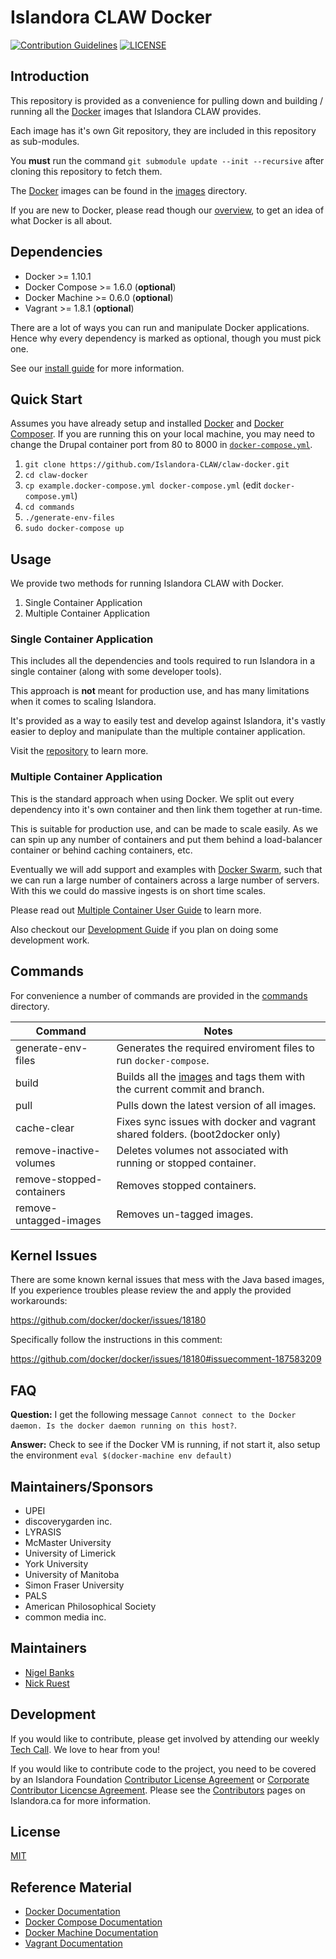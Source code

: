 # Islandora CLAW Docker
[![Contribution Guidelines](http://img.shields.io/badge/CONTRIBUTING-Guidelines-blue.svg)](./CONTRIBUTING.md)
[![LICENSE](https://img.shields.io/badge/license-MIT-blue.svg?style=flat-square)](./LICENSE)

## Introduction

This repository is provided as a convenience for pulling down and building / running all the [Docker] images that Islandora CLAW provides. 

Each image has it's own Git repository, they are included in this repository as sub-modules.

You **must** run the command ```git submodule update --init --recursive``` after cloning this repository to fetch them.

The [Docker] images can be found in the [images](/images) directory.

If you are new to Docker, please read though our [overview](/docs/docker-overview.md), to get an idea of what Docker is all about.

## Dependencies

* Docker >= 1.10.1 
* Docker Compose >= 1.6.0 (__optional__)
* Docker Machine >= 0.6.0 (__optional__)
* Vagrant >= 1.8.1 (__optional__)

There are a lot of ways you can run and manipulate Docker applications. Hence why every dependency is marked as optional, though you must pick one.

See our [install guide](docs/install-guide.md) for more information.

## Quick Start 

Assumes you have already setup and installed [Docker](https://docs.docker.com/engine/installation/) and [Docker Composer](https://docs.docker.com/compose/install/). If you are running this on your local machine, you may need to change the Drupal container port from 80 to 8000 in [`docker-compose.yml`](https://github.com/Islandora-CLAW/claw-docker/blob/master/docker-compose.yml#L74).

1. `git clone https://github.com/Islandora-CLAW/claw-docker.git`
2. `cd claw-docker`
3. `cp example.docker-compose.yml docker-compose.yml` (edit `docker-compose.yml`)
4. `cd commands`
5. `./generate-env-files`
6. `sudo docker-compose up`

## Usage

We provide two methods for running Islandora CLAW with Docker.

1. Single Container Application
2. Multiple Container Application

### Single Container Application

This includes all the dependencies and tools required to run Islandora in a single container (along with some developer tools).

This approach is **not** meant for production use, and has many limitations when it comes to scaling Islandora.

It's provided as a way to easily test and develop against Islandora, it's vastly easier to deploy and manipulate than the multiple container application.

Visit the [repository](https://github.com/islandora/claw-docker-all-in-one) to learn more.

### Multiple Container Application

This is the standard approach when using Docker. We split out every dependency into it's own container and then link them together at run-time. 

This is suitable for production use, and can be made to scale easily. As we can spin up any number of containers and put them behind a load-balancer container or behind caching containers, etc. 

Eventually we will add support and examples with [Docker Swarm][docker-swarm], such that we can run a large number of containers across a large number of servers. With this we could do massive ingests is on short time scales.

Please read out [Multiple Container User Guide](/docs/docker-user-guide.md) to learn more.

Also checkout our [Development Guide](/docs/docker-development.md) if you plan on doing some development work.

## Commands

For convenience a number of commands are provided in the [commands](/commands) directory.

| Command                   | Notes                                                                              |
|---------------------------|------------------------------------------------------------------------------------|
| generate-env-files        | Generates the required enviroment files to run ```docker-compose```.               |
| build                     | Builds all the [images](/images) and tags them with the current commit and branch. |
| pull                      | Pulls down the latest version of all images.                                       |
| cache-clear               | Fixes sync issues with docker and vagrant shared folders. (boot2docker only)       |
| remove-inactive-volumes   | Deletes volumes not associated with running or stopped container.                  |
| remove-stopped-containers | Removes stopped containers.                                                        |
| remove-untagged-images    | Removes un-tagged images.                                                          |

## Kernel Issues

There are some known kernal issues that mess with the Java based images, If you experience troubles please review the and apply the provided workarounds:

https://github.com/docker/docker/issues/18180

Specifically follow the instructions in this comment:

https://github.com/docker/docker/issues/18180#issuecomment-187583209

## FAQ

**Question:** I get the following message ```Cannot connect to the Docker daemon. Is the docker daemon running on this host?```.

**Answer:** Check to see if the Docker VM is running, if not start it, also setup the environment ```eval $(docker-machine env default)```

## Maintainers/Sponsors

* UPEI
* discoverygarden inc.
* LYRASIS
* McMaster University
* University of Limerick
* York University
* University of Manitoba
* Simon Fraser University
* PALS
* American Philosophical Society
* common media inc.

## Maintainers

* [Nigel Banks](https://github.com/nigelgbanks)
* [Nick Ruest](https://github.com/ruebot)

## Development

If you would like to contribute, please get involved by attending our weekly [Tech Call](https://github.com/Islandora-CLAW/CLAW/wiki). We love to hear from you!

If you would like to contribute code to the project, you need to be covered by an Islandora Foundation [Contributor License Agreement](http://islandora.ca/sites/default/files/islandora_cla.pdf) or [Corporate Contributor Licencse Agreement](http://islandora.ca/sites/default/files/islandora_ccla.pdf). Please see the [Contributors](http://islandora.ca/resources/contributors) pages on Islandora.ca for more information.

## License

[MIT](https://opensource.org/licenses/MIT)

## Reference Material

* [Docker Documentation][docker-docs]
* [Docker Compose Documentation][docker-compose-docs]
* [Docker Machine Documentation][docker-machine-docs]
* [Vagrant Documentation][vagrant-docs]

[Contributor License Agreement]: http://islandora.ca/sites/default/files/islandora_cla.pdf
[Contributors]: http://islandora.ca/resources/contributors
[Corporate Contributor License Agreement]: http://islandora.ca/sites/default/files/islandora_ccla.pdf
[Islandora Fedora 4 Interest Group]: https://github.com/Islandora/Islandora-Fedora4-Interest-Group

[docker]: https://docker.com
[docker-docs]: https://docs.docker.com 
[docker-compose]: https://www.docker.com/products/docker-compose
[docker-compose-docs]: https://docs.docker.com/compose
[docker-machine]: https://www.docker.com/products/docker-machine
[docker-machine-docs]: https://docs.docker.com/machine/
[docker-swarm]: https://www.docker.com/products/docker-swarm
[docker-swarm-docs]: https://docs.docker.com/swarm/
[vagrant-docs]: https://www.vagrantup.com/docs/
